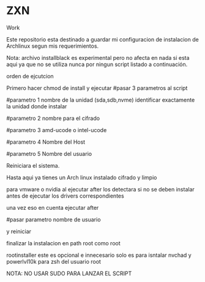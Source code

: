 # ZXN
Work

Este repositorio esta destinado a guardar mi configuracion de instalacion de Archlinux segun mis requerimientos.

Nota: archivo installblack es experimental pero no afecta en nada si esta aqui ya que no se utiliza nunca por ningun script listado a continuación.

orden de ejcutcion

Primero hacer chmod de install y ejecutar
#pasar 3 parametros al script

#parametro 1 nombre de la unidad (sda,sdb,nvme) identificar exactamente la unidad donde instalar

#parametro 2 nombre para el cifrado

#parametro 3 amd-ucode o intel-ucode

#parametro 4 Nombre del Host

#parametro 5 Nombre del usuario

Reiniciara el sistema.

Hasta aqui ya tienes un Arch linux instalado cifrado y limpio

para vmware o nvidia al ejecutar after los detectara si no se deben instalar antes de ejecutar los drivers correspondientes

una vez eso en cuenta ejecutar after

#pasar parametro nombre de usuario


y reiniciar

finalizar la instalacion en path root como root 

rootinstaller
este es opcional e innecesario solo es para isntalar nvchad y powerlvl10k para zsh del usuario root

NOTA: NO USAR SUDO PARA LANZAR EL SCRIPT
